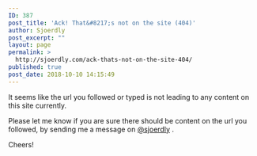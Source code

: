 ```yaml
---
ID: 387
post_title: 'Ack! That&#8217;s not on the site (404)'
author: Sjoerdly
post_excerpt: ""
layout: page
permalink: >
  http://sjoerdly.com/ack-thats-not-on-the-site-404/
published: true
post_date: 2018-10-10 14:15:49
---
```

<!-- wp:paragraph -->
<p>It seems like the url you followed or typed is not leading to any content on this site currently. </p>
<!-- /wp:paragraph -->

<!-- wp:paragraph -->
<p>Please let me know if you are sure there should be content on the url you followed, by sending me a message on <a href="http://twitter.com/sjoerdly">@sjoerdly</a> .</p>
<!-- /wp:paragraph -->

<!-- wp:paragraph -->
<p>Cheers!</p>
<!-- /wp:paragraph -->